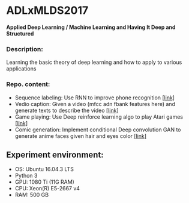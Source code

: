 # ADLxMLDS2017
**Applied Deep Learning / Machine Learning and Having It Deep and Structured**
### Description:
Learning the basic theory of deep learning and how to apply to various applications

### Repo. content:
* Sequence labeling: Use RNN to improve phone recognition [[link]](https://github.com/thtang/ADLxMLDS2017/tree/master/hw1)
* Vedio caption: Given a video (mfcc adn fbank features here) and generate texts to describe the video [[link]](https://github.com/thtang/ADLxMLDS2017/tree/master/hw2)
* Game playing: Use Deep reinforce learning algo to play Atari games [[link]](https://github.com/thtang/ADLxMLDS2017/tree/master/hw3)
* Comic generation: Implement conditional Deep convolution GAN to generate anime faces given hair and eyes color [[link]](https://github.com/thtang/ADLxMLDS2017/tree/master/hw4)

## Experiment environment:
* OS: Ubuntu 16.04.3 LTS
* Python 3
* GPU: 1080 Ti (11G RAM)
* CPU: Xeon(R) E5-2667 v4
* RAM: 500 GB
